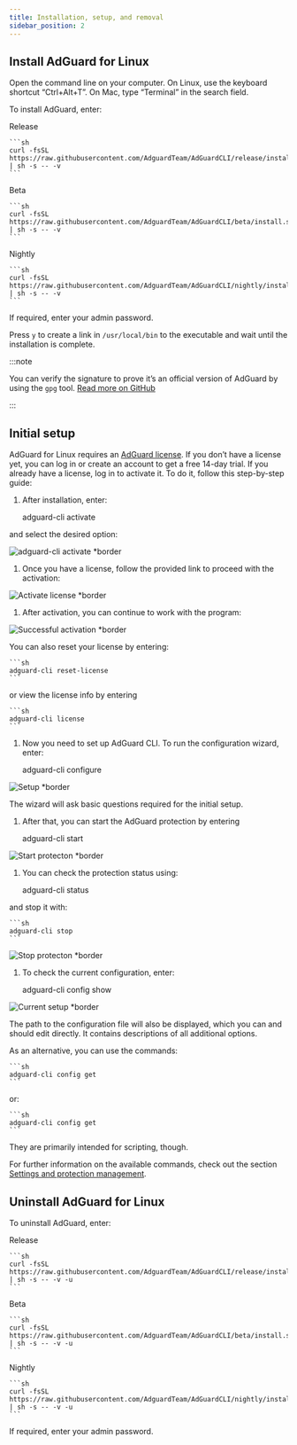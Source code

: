 ```yaml
---
title: Installation, setup, and removal
sidebar_position: 2
---
```


## Install AdGuard for Linux

Open the command line on your computer. On Linux, use the keyboard shortcut “Ctrl+Alt+T”. On Mac, type “Terminal” in the search field.

To install AdGuard, enter:

Release

    ```sh
    curl -fsSL https://raw.githubusercontent.com/AdguardTeam/AdGuardCLI/release/install.sh | sh -s -- -v
    ```

Beta

    ```sh
    curl -fsSL https://raw.githubusercontent.com/AdguardTeam/AdGuardCLI/beta/install.sh | sh -s -- -v
    ```

Nightly

    ```sh
    curl -fsSL https://raw.githubusercontent.com/AdguardTeam/AdGuardCLI/nightly/install.sh | sh -s -- -v
    ```

If required, enter your admin password.

Press `y` to create a link in `/usr/local/bin` to the executable and wait until the installation is complete.

:::note

You can verify the signature to prove it’s an official version of AdGuard by using the `gpg` tool. [Read more on GitHub](https://github.com/AdguardTeam/AdGuardCLI?tab=readme-ov-file#verify-releases)

:::

## Initial setup

AdGuard for Linux requires an [AdGuard license](https://adguard.com/license.html). If you don’t have a license yet, you can log in or create an account to get a free 14-day trial. If you already have a license, log in to activate it. To do it, follow this step-by-step guide:

1. After installation, enter:

    adguard-cli activate

and select the desired option:

![adguard-cli activate *border](https://cdn.adtidy.org/content/Kb/ad_blocker/linux/activation1.png)

1. Once you have a license, follow the provided link to proceed with the activation:

![Activate license *border](https://cdn.adtidy.org/content/Kb/ad_blocker/linux/activation2.png)

1. After activation, you can continue to work with the program:

![Successful activation *border](https://cdn.adtidy.org/content/Kb/ad_blocker/linux/activation3.png)

You can also reset your license by entering:

    ```sh
    adguard-cli reset-license
    ```

or  view the license info by entering

    ```sh
    adguard-cli license
    ```

1. Now you need to set up AdGuard CLI. To run the configuration wizard, enter:

    adguard-cli configure

![Setup *border](https://cdn.adtidy.org/content/Kb/ad_blocker/linux/activation4.png)

The wizard will ask basic questions required for the initial setup.

1. After that, you can start the AdGuard protection by entering

    adguard-cli start

![Start protecton *border](https://cdn.adtidy.org/content/Kb/ad_blocker/linux/activation5.png)

1. You can check the protection status using:

    adguard-cli status

and stop it with:

    ```sh
    adguard-cli stop
    ```

![Stop protecton *border](https://cdn.adtidy.org/content/Kb/ad_blocker/linux/activation6.png)

1. To check the current configuration, enter:

    adguard-cli config show

![Current setup *border](https://cdn.adtidy.org/content/Kb/ad_blocker/linux/activation7.png)

The path to the configuration file will also be displayed, which you can and should edit directly. It contains descriptions of all additional options.

As an alternative, you can use the commands:

    ```sh
    adguard-cli config get
    ```

or:

    ```sh
    adguard-cli config get
    ```

They are primarily intended for scripting, though.

For further information on the available commands, check out the section [Settings and protection management](https://adguard.com/kb/adguard-for-linux/settings/).

## Uninstall AdGuard for Linux

To uninstall AdGuard, enter:

Release

    ```sh
    curl -fsSL https://raw.githubusercontent.com/AdguardTeam/AdGuardCLI/release/install.sh | sh -s -- -v -u
    ```

Beta

    ```sh
    curl -fsSL https://raw.githubusercontent.com/AdguardTeam/AdGuardCLI/beta/install.sh | sh -s -- -v -u
    ```

Nightly

    ```sh
    curl -fsSL https://raw.githubusercontent.com/AdguardTeam/AdGuardCLI/nightly/install.sh | sh -s -- -v -u
    ```

If required, enter your admin password.
